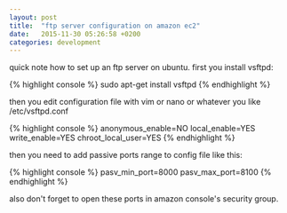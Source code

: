 ```yaml
---
layout: post
title:  "ftp server configuration on amazon ec2"
date:   2015-11-30 05:26:58 +0200
categories: development
---
```

quick note how to set up an ftp server on ubuntu. first you install vsftpd:

{% highlight console %}
sudo apt-get install vsftpd
{% endhighlight %}

then you edit configuration file with vim or nano or whatever you like
/etc/vsftpd.conf

{% highlight console %}
anonymous_enable=NO
local_enable=YES
write_enable=YES
chroot_local_user=YES
{% endhighlight %}

then you need to add passive ports range to config file like this:

{% highlight console %}
pasv_min_port=8000
pasv_max_port=8100
{% endhighlight %}

also don't forget to open these ports in amazon console's security group.